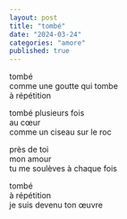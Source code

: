 ```yaml
---
layout: post
title: "tombé"
date: "2024-03-24"
categories: "amore"
published: true
---
```


tombé  
comme une goutte qui tombe  
à répétition  

tombé plusieurs fois  
au cœur  
comme un ciseau sur le roc  

près de toi  
mon amour  
tu me soulèves à chaque fois  

tombé  
à répétition  
je suis devenu ton œuvre  
